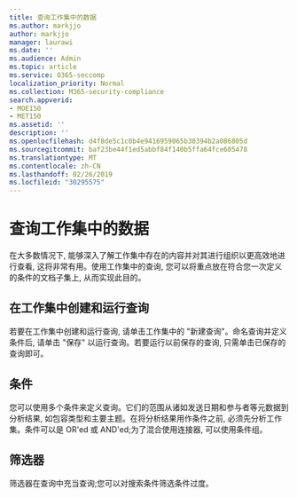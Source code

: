 ```yaml
---
title: 查询工作集中的数据
ms.author: markjjo
author: markjjo
manager: laurawi
ms.date: ''
ms.audience: Admin
ms.topic: article
ms.service: O365-seccomp
localization_priority: Normal
ms.collection: M365-security-compliance
search.appverid:
- MOE150
- MET150
ms.assetid: ''
description: ''
ms.openlocfilehash: d4f8de5c1c0b4e9416959065b30394b2a086805d
ms.sourcegitcommit: baf23be44f1ed5abbf84f140b5ffa64fce605478
ms.translationtype: MT
ms.contentlocale: zh-CN
ms.lasthandoff: 02/26/2019
ms.locfileid: "30295575"
---
```

# <a name="query-the-data-in-a-working-set"></a>查询工作集中的数据

在大多数情况下, 能够深入了解工作集中存在的内容并对其进行组织以更高效地进行查看, 这将非常有用。使用工作集中的查询, 您可以将重点放在符合您一次定义的条件的文档子集上, 从而实现此目的。

## <a name="creating-and-running-a-query-within-a-working-set"></a>在工作集中创建和运行查询

若要在工作集中创建和运行查询, 请单击工作集中的 "新建查询"。命名查询并定义条件后, 请单击 "保存" 以运行查询。若要运行以前保存的查询, 只需单击已保存的查询即可。

## <a name="conditions"></a>条件

您可以使用多个条件来定义查询。它们的范围从诸如发送日期和参与者等元数据到分析结果, 如包容类型和主要主题。在将分析结果用作条件之前, 必须先分析工作集。条件可以是 OR'ed 或 AND'ed;为了混合使用连接器, 可以使用条件组。

## <a name="filters"></a>筛选器
筛选器在查询中充当查询;您可以对搜索条件筛选条件过度。



